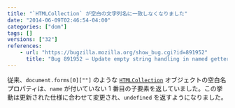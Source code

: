 ```yaml
---
title: "`HTMLCollection` が空白の文字列名に一致しなくなりました"
date: "2014-06-09T02:46:54-04:00"
categories: ["dom"]
tags: []
versions: ["32"]
references:
    - url: "https://bugzilla.mozilla.org/show_bug.cgi?id=891952"
      title: "Bug 891952 – Update empty string handling in named getters to spec changes"
---
```

従来、`document.forms[0][""]` のような [`HTMLCollection`](https://developer.mozilla.org/docs/Web/API/HTMLCollection) オブジェクトの空白名プロパティは、`name` が付いていない 1 番目の子要素を返していました。この挙動は更新された仕様に合わせて変更され、`undefined` を返すようになりました。
